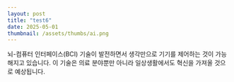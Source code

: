 ```yaml
---
layout: post
title: "test6"
date: 2025-05-01
thumbnail: /assets/thumbs/ai.png
---
```


뇌-컴퓨터 인터페이스(BCI) 기술이 발전하면서 생각만으로 기기를 제어하는 것이 가능해지고 있습니다. 이 기술은 의료 분야뿐만 아니라 일상생활에서도 혁신을 가져올 것으로 예상됩니다. 